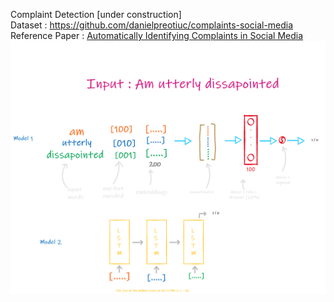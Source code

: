Complaint Detection [under construction] <br>
Dataset : https://github.com/danielpreotiuc/complaints-social-media <br>
Reference Paper : [Automatically Identifying Complaints in Social Media](https://www.aclweb.org/anthology/P19-1495.pdf)
![Architecture](https://github.com/siddarth-c/MachineLearning/blob/master/RNN/Complaint%20Detection/Base%20Models%20.png "Title")


